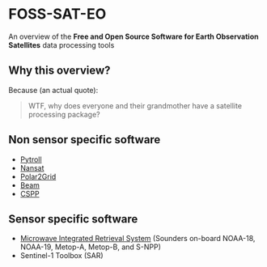 # FOSS-SAT-EO
An overview of the **Free and Open Source Software for Earth Observation Satellites** data processing tools

Why this overview?
------------------
Because (an actual quote): 
> WTF, why does everyone and their grandmother have a satellite processing package?

Non sensor specific software
----------------------------
* [Pytroll](http://pytroll.org)
* [Nansat](https://github.com/nansencenter/nansat)
* [Polar2Grid](http://www.ssec.wisc.edu/software/polar2grid)
* [Beam](http://www.brockmann-consult.de/cms/web/beam)
* [CSPP](http://cimss.ssec.wisc.edu/cspp/)


Sensor specific software
------------------------

* [Microwave Integrated Retrieval System](http://mirs.nesdis.noaa.gov) (Sounders on-board NOAA-18, NOAA-19, Metop-A, Metop-B, and S-NPP)
* Sentinel-1 Toolbox (SAR)

